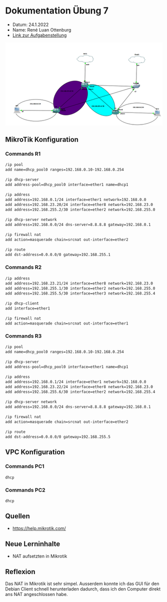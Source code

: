 # Dokumentation Übung 7 
- Datum: 24.1.2022
- Name: René Luan Ottenburg
- [Link zur Aufgabenstellung](https://gitlab.com/ch-tbz-it/Stud/m129/-/tree/main/07_GNS3%20Labor%20Anforderungen#8-labor-7-erweiterung-labor-6-mit-firewall)

![GNS3 Screenshot meines Labors](images/gns3_wjFA6nqX6N.png)

## MikroTik Konfiguration
### Commands R1

```
/ip pool
add name=dhcp_pool0 ranges=192.168.0.10-192.168.0.254

/ip dhcp-server
add address-pool=dhcp_pool0 interface=ether1 name=dhcp1

/ip address
add address=192.168.0.1/24 interface=ether1 network=192.168.0.0
add address=192.168.23.20/24 interface=ether8 network=192.168.23.0
add address=192.168.255.2/30 interface=ether2 network=192.168.255.0

/ip dhcp-server network
add address=192.168.0.0/24 dns-server=8.8.8.8 gateway=192.168.0.1

/ip firewall nat
add action=masquerade chain=srcnat out-interface=ether2

/ip route
add dst-address=0.0.0.0/0 gateway=192.168.255.1
```
### Commands R2
```
/ip address
add address=192.168.23.21/24 interface=ether8 network=192.168.23.0
add address=192.168.255.1/30 interface=ether2 network=192.168.255.0
add address=192.168.255.5/30 interface=ether3 network=192.168.255.4

/ip dhcp-client
add interface=ether1

/ip firewall nat
add action=masquerade chain=srcnat out-interface=ether1
```
### Commands R3
```
/ip pool
add name=dhcp_pool0 ranges=192.168.0.10-192.168.0.254

/ip dhcp-server
add address-pool=dhcp_pool0 interface=ether1 name=dhcp1

/ip address
add address=192.168.0.1/24 interface=ether1 network=192.168.0.0
add address=192.168.23.22/24 interface=ether8 network=192.168.23.0
add address=192.168.255.6/30 interface=ether2 network=192.168.255.4

/ip dhcp-server network
add address=192.168.0.0/24 dns-server=8.8.8.8 gateway=192.168.0.1

/ip firewall nat
add action=masquerade chain=srcnat out-interface=ether2

/ip route
add dst-address=0.0.0.0/0 gateway=192.168.255.5
```
## VPC Konfiguration

### Commands PC1
```
dhcp
```
### Commands PC2
```
dhcp
```
## Quellen
- https://help.mikrotik.com/

## Neue Lerninhalte
- NAT aufsetzten in Mikrotik

## Reflexion
Das NAT in Mikrotik ist sehr simpel. Ausserdem konnte ich das GUI für den Debian Client schnell herunterladen dadurch, dass ich den Computer direkt ans NAT angeschlossen habe.

